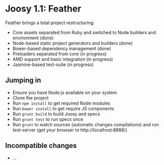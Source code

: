 # Joosy 1.1: Feather

Feather brings a total project restructuring:

  * Core assets separated from Ruby and switched to Node builders and environment (done)
  * Node-based static project generators and builders (done)
  * Bower-based dependency management (done)
  * Preloaders separated from core (in progress)
  * AMD support and basic integration (in progress)
  * Jasmine-based test-suite (in progress)

## Jumping in

  * Ensure you have Node.js available on your system
  * Clone the project
  * Run `npm install` to get required Node modules
  * Run `bower install` to get require JS components
  * Run `grunt build` to build Joosy and specs
  * Run `grunt test` to run specs once
  * Run `grunt` to watch sources (automatic changes compilations) and run test-server (get your browser to http://localhost:8888/)

## Incompatible changes

  * ...